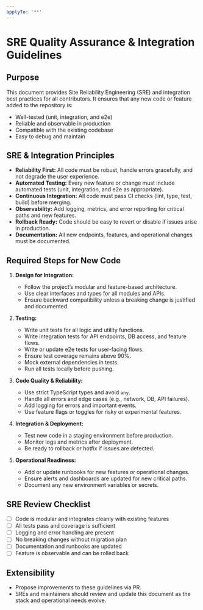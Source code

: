 ```yaml
---
applyTo: '**'
---
```

# SRE Quality Assurance & Integration Guidelines

## Purpose
This document provides Site Reliability Engineering (SRE) and integration best practices for all contributors. It ensures that any new code or feature added to the repository is:
- Well-tested (unit, integration, and e2e)
- Reliable and observable in production
- Compatible with the existing codebase
- Easy to debug and maintain

## SRE & Integration Principles
- **Reliability First:** All code must be robust, handle errors gracefully, and not degrade the user experience.
- **Automated Testing:** Every new feature or change must include automated tests (unit, integration, and e2e as appropriate).
- **Continuous Integration:** All code must pass CI checks (lint, type, test, build) before merging.
- **Observability:** Add logging, metrics, and error reporting for critical paths and new features.
- **Rollback Ready:** Code should be easy to revert or disable if issues arise in production.
- **Documentation:** All new endpoints, features, and operational changes must be documented.

## Required Steps for New Code
1. **Design for Integration:**
   - Follow the project’s modular and feature-based architecture.
   - Use clear interfaces and types for all modules and APIs.
   - Ensure backward compatibility unless a breaking change is justified and documented.

2. **Testing:**
   - Write unit tests for all logic and utility functions.
   - Write integration tests for API endpoints, DB access, and feature flows.
   - Write or update e2e tests for user-facing flows.
   - Ensure test coverage remains above 90%.
   - Mock external dependencies in tests.
   - Run all tests locally before pushing.

3. **Code Quality & Reliability:**
   - Use strict TypeScript types and avoid `any`.
   - Handle all errors and edge cases (e.g., network, DB, API failures).
   - Add logging for errors and important events.
   - Use feature flags or toggles for risky or experimental features.

4. **Integration & Deployment:**
   - Test new code in a staging environment before production.
   - Monitor logs and metrics after deployment.
   - Be ready to rollback or hotfix if issues are detected.

5. **Operational Readiness:**
   - Add or update runbooks for new features or operational changes.
   - Ensure alerts and dashboards are updated for new critical paths.
   - Document any new environment variables or secrets.

## SRE Review Checklist
- [ ] Code is modular and integrates cleanly with existing features
- [ ] All tests pass and coverage is sufficient
- [ ] Logging and error handling are present
- [ ] No breaking changes without migration plan
- [ ] Documentation and runbooks are updated
- [ ] Feature is observable and can be rolled back

## Extensibility
- Propose improvements to these guidelines via PR.
- SREs and maintainers should review and update this document as the stack and operational needs evolve.
